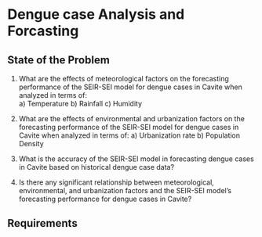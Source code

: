 # Dengue case Analysis and Forcasting

## State of the Problem
1) What are the effects of meteorological factors on the forecasting performance of the SEIR-SEI model for dengue cases in Cavite when analyzed in terms of:	
a) Temperature
b) Rainfall
c) Humidity

2) What are the effects of environmental and urbanization factors on the forecasting performance of the SEIR-SEI model for dengue cases in Cavite when analyzed in terms of:
a) Urbanization rate 
b) Population Density

3) What is the accuracy of the SEIR-SEI model in forecasting dengue cases in Cavite based on historical dengue case data?

4)  Is there any significant relationship between meteorological, environmental, and urbanization factors and the SEIR-SEI model’s forecasting performance for dengue cases in Cavite?


## Requirements

